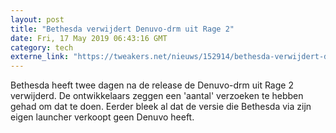 ```yaml
---
layout: post
title: "Bethesda verwijdert Denuvo-drm uit Rage 2"
date: Fri, 17 May 2019 06:43:16 GMT
category: tech
externe_link: "https://tweakers.net/nieuws/152914/bethesda-verwijdert-denuvo-drm-uit-rage-2.html"
---
```


Bethesda heeft twee dagen na de release de Denuvo-drm uit Rage 2 verwijderd. De ontwikkelaars zeggen een 'aantal' verzoeken te hebben gehad om dat te doen. Eerder bleek al dat de versie die Bethesda via zijn eigen launcher verkoopt geen Denuvo heeft.<img src="http://feeds.feedburner.com/~r/tweakers/mixed/~4/iKwVX0icvDo" height="1" width="1" alt=""/>
